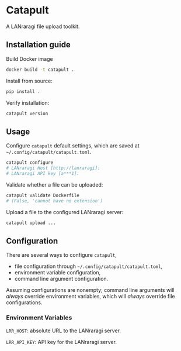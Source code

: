 # Catapult

A LANraragi file upload toolkit.

## Installation guide

Build Docker image
```sh
docker build -t catapult .
```

Install from source:
```sh
pip install .
```
Verify installation:
```sh
catapult version
```

## Usage
Configure `catapult` default settings, which are saved at `~/.config/catapult/catapult.toml`.
```sh
catapult configure
# LANraragi Host [http://lanraragi]: 
# LANraragi API key [a***1]: 
```

Validate whether a file can be uploaded:
```sh
catapult validate Dockerfile
# (False, 'cannot have no extension')
```

Upload a file to the configured LANraragi server:
```sh
catapult upload ...
```

## Configuration
There are several ways to configure `catapult`,

- file configuration through `~/.config/catapult/catapult.toml`,
- environment variable configuration,
- command line argument configuration.

Assuming configurations are nonempty; command line arguments will *always* override environment variables, which will *always* override file configurations.

### Environment Variables

`LRR_HOST`: absolute URL to the LANraragi server.

`LRR_API_KEY`: API key for the LANraragi server.
